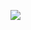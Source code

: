 ![](http://www.plantuml.com/plantuml/proxy?cache=no&src=https://github.com/oleksandrblazhko/ai203-veselkova/blob/laboratory-work-7/2-SoftwareDesign/2.7-PlantUML/UML-ConceptClasses.puml)
